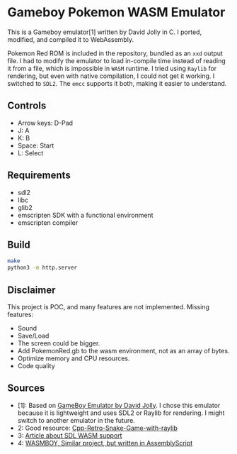 # Gameboy Pokemon WASM Emulator

This is a Gameboy emulator[1] written by David Jolly in C.
I ported, modified, and compiled it to WebAssembly.

Pokemon Red ROM is included in the repository, bundled as an `xxd` output file.
I had to modify the emulator to load in-compile time instead of reading it from a file, which is impossible in `WASM` runtime. I tried using `Raylib` for rendering, but even with native compilation, I could not get it working. I switched to `SDL2`. The `emcc` supports it both, making it easier to understand.

## Controls

- Arrow keys: D-Pad
- J: A
- K: B
- Space: Start
- L: Select

## Requirements

- sdl2
- libc
- glib2
- emscripten SDK with a functional environment
- emscripten compiler

## Build

```bash
make
python3 -m http.server
```

## Disclaimer

This project is POC, and many features are not implemented.
Missing features:

- Sound
- Save/Load
- The screen could be bigger.
- Add PokemonRed.gb to the wasm environment, not as an array of bytes.
- Optimize memory and CPU resources.
- Code quality

## Sources

- [1]: Based on [GameBoy Emulator by David Jolly](https://sr.ht/~dajolly/dmgl/). I chose this emulator because it is lightweight and uses SDL2 or Raylib for rendering. I might switch to another emulator in the future.
- 2: Good resource: [Cpp-Retro-Snake-Game-with-raylib](https://github.com/educ8s/Cpp-Retro-Snake-Game-with-raylib)
- 3: [Article about SDL WASM support](https://www.jamesfmackenzie.com/2019/12/01/webassembly-graphics-with-sdl/)
- 4: [WASMBOY, Similar project, but written in AssemblyScript](https://github.com/torch2424/wasmboy)
